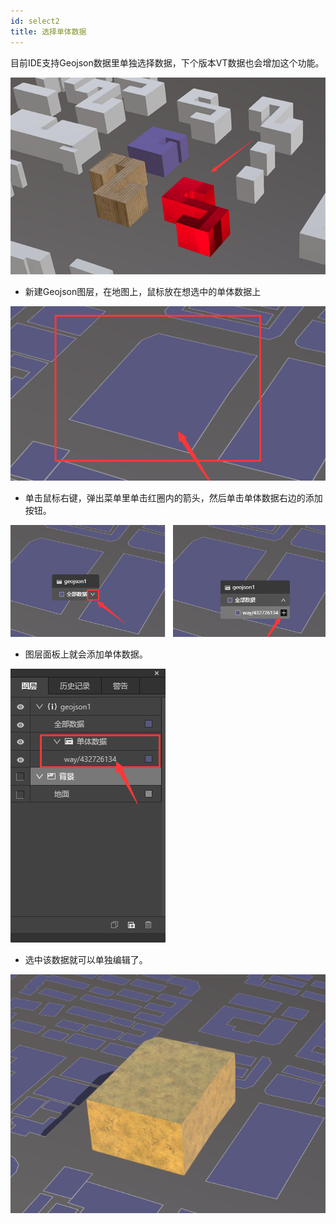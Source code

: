 ```yaml
---
id: select2
title: 选择单体数据
---
```

目前IDE支持Geojson数据里单独选择数据，下个版本VT数据也会增加这个功能。

![图片](./assets/select2/select2-1.png)

* 新建Geojson图层，在地图上，鼠标放在想选中的单体数据上

![图片](./assets/select2/select2-2.png)

* 单击鼠标右键，弹出菜单里单击红圈内的箭头，然后单击单体数据右边的添加按钮。

![图片](./assets/select2/select2-3.png)

* 图层面板上就会添加单体数据。

![图片](./assets/select2/select2-4.png)

* 选中该数据就可以单独编辑了。

![图片](./assets/select2/select2-5.png)